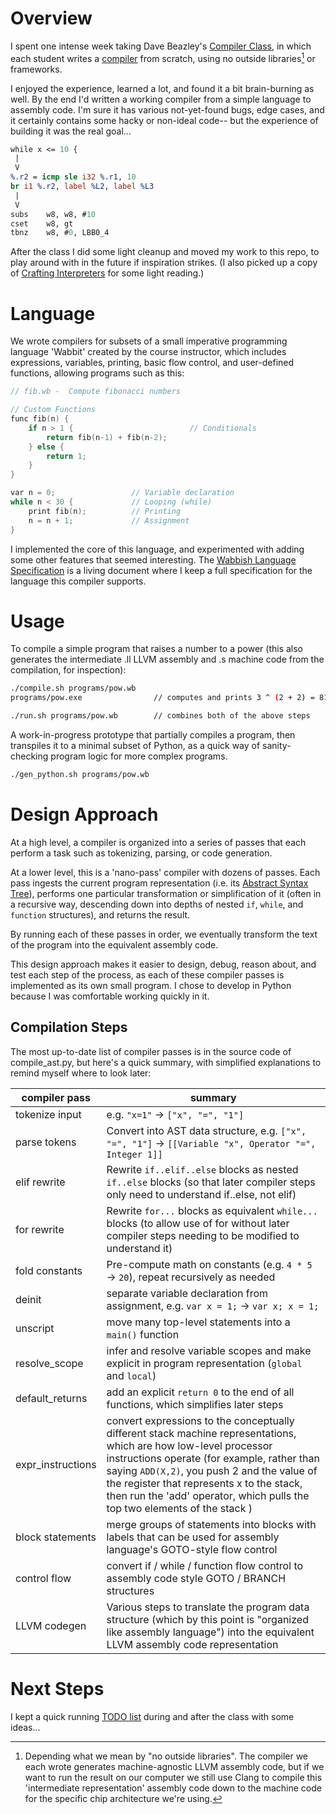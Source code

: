 # Overview

I spent one intense week taking Dave Beazley's [Compiler Class](https://www.dabeaz.com/compiler.html), in which each student writes a [compiler](https://en.wikipedia.org/wiki/Compiler) from scratch, using no outside libraries[^1] or frameworks.

[^1]: Depending what we mean by "no outside libraries". The compiler we each wrote generates machine-agnostic LLVM assembly code, but if we want to run the result on our computer we still use Clang to compile this 'intermediate representation' assembly code down to the machine code for the specific chip architecture we're using.

I enjoyed the experience, learned a lot, and found it a bit brain-burning as well. By the end I'd written a working compiler from a simple language to assembly code. I'm sure it has various not-yet-found bugs, edge cases, and it certainly contains some hacky or non-ideal code-- but the experience of building it was the real goal...

``` llvm
while x <= 10 {
 |
 V
%.r2 = icmp sle i32 %.r1, 10
br i1 %.r2, label %L2, label %L3
 |
 V
subs	w8, w8, #10
cset	w8, gt
tbnz	w8, #0, LBB0_4
```

After the class I did some light cleanup and moved my work to this repo, to play around with in the future if inspiration strikes. (I also picked up a copy of [Crafting Interpreters](https://craftinginterpreters.com/) for some light reading.)

# Language

We wrote compilers for subsets of a small imperative programming language 'Wabbit' created by the course instructor, which includes expressions, variables, printing, basic flow control, and user-defined functions, allowing programs such as this:

``` c
// fib.wb -  Compute fibonacci numbers

// Custom Functions
func fib(n) {
    if n > 1 {                          // Conditionals
        return fib(n-1) + fib(n-2);
    } else {
        return 1;
    }
}

var n = 0;                 // Variable declaration
while n < 30 {             // Looping (while)
    print fib(n);          // Printing
    n = n + 1;             // Assignment
}
```

I implemented the core of this language, and experimented with adding some other features that seemed interesting. The [Wabbish Language Specification](docs/Wabbish-Specification.md) is a living document where I keep a full specification for the language this compiler supports.

# Usage

To compile a simple program that raises a number to a power (this also generates the intermediate .ll LLVM assembly and .s machine code from the compilation, for inspection):

``` sh
./compile.sh programs/pow.wb 
programs/pow.exe                // computes and prints 3 ^ (2 + 2) = 81
```

``` sh
./run.sh programs/pow.wb        // combines both of the above steps
```
A work-in-progress prototype that partially compiles a program, then transpiles it to a minimal subset of Python, as a quick way of sanity-checking program logic for more complex programs.
``` sh
./gen_python.sh programs/pow.wb
```

# Design Approach

At a high level, a compiler is organized into a series of passes that each perform a task such as tokenizing, parsing, or code generation.

At a lower level, this is a 'nano-pass' compiler with dozens of passes. Each pass ingests the current program representation (i.e. its [Abstract Syntax Tree](https://en.wikipedia.org/wiki/Abstract_syntax_tree)), performs one particular transformation or simplification of it (often in a recursive way, descending down into depths of nested `if`, `while`, and `function` structures), and returns the result. 

By running each of these passes in order, we eventually transform the text of the program into the equivalent assembly code.

This design approach makes it easier to design, debug, reason about, and test each step of the process, as each of these compiler passes is implemented as its own small program. I chose to develop in Python because I was comfortable working quickly in it.

## Compilation Steps

The most up-to-date list of compiler passes is in the source code of compile_ast.py, but here's a quick summary, with simplified explanations to remind myself where to look later:

| compiler pass | summary |
| ------------- | ------- |
| tokenize input | e.g. `"x=1"` -> `["x", "=", "1"]` |
| parse tokens | Convert into AST data structure, e.g. `["x", "=", "1"]` -> `[[Variable "x", Operator "=", Integer 1]]` |
| elif rewrite |  Rewrite `if..elif..else` blocks as nested `if..else` blocks (so that later compiler steps only need to understand if..else, not elif) |
| for rewrite |  Rewrite `for...` blocks as equivalent `while...` blocks (to allow use of for without later compiler steps needing to be modified to understand it) |
| fold constants |  Pre-compute math on constants (e.g. `4 * 5` -> `20`), repeat recursively as needed |
| deinit |  separate variable declaration from assignment, e.g. `var x = 1;` -> `var x; x = 1;` |
| unscript |  move many top-level statements into a `main()` function |
| resolve_scope |  infer and resolve variable scopes and make explicit in program representation (`global` and `local`) |
| default_returns |  add an explicit `return 0` to the end of all functions, which simplifies later steps |
| expr_instructions |  convert expressions to the conceptually different stack machine representations, which are how low-level processor instructions operate (for example, rather than saying `ADD(X,2)`, you push 2 and the value of the register that represents x to the stack, then run the 'add' operator, which pulls the top two elements of the stack ) |
| block statements |  merge groups of statements into blocks with labels that can be used for assembly language's GOTO-style flow control |
| control flow |  convert if / while / function flow control to assembly code style GOTO / BRANCH structures  |
| LLVM codegen | Various steps to translate the program data structure (which by this point is "organized like assembly language") into the equivalent LLVM assembly code representation |

# Next Steps

I kept a quick running [TODO list](docs/TODO.md) during and after the class with some ideas...
